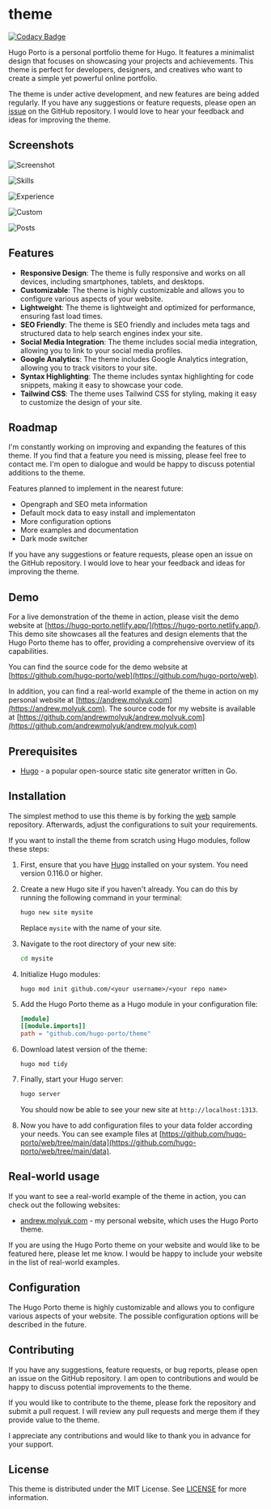 # theme

[![Codacy Badge](https://app.codacy.com/project/badge/Grade/de8777e0fd0249d480a92da2dda5863d)](https://app.codacy.com/gh/hugo-porto/theme/dashboard?utm_source=gh&utm_medium=referral&utm_content=&utm_campaign=Badge_grade)

Hugo Porto is a personal portfolio theme for Hugo. It features a minimalist design that focuses on showcasing your
projects and achievements. This theme is perfect for developers, designers, and creatives who want to create a simple
yet powerful online portfolio.

The theme is under active development, and new features are being added regularly. If you have any suggestions or
feature requests, please open an [issue](https://github.com/hugo-porto/theme/issues) on the GitHub repository. I would
love to hear your feedback and ideas for improving the theme.

## Screenshots

![Screenshot](https://raw.githubusercontent.com/hugo-porto/theme/main/images/screenshot.png)

![Skills](https://raw.githubusercontent.com/hugo-porto/theme/main/images/skills.png)

![Experience](https://raw.githubusercontent.com/hugo-porto/theme/main/images/experience.png)

![Custom](https://raw.githubusercontent.com/hugo-porto/theme/main/images/custom.png)

![Posts](https://raw.githubusercontent.com/hugo-porto/theme/main/images/posts.png)

## Features

- **Responsive Design**: The theme is fully responsive and works on all devices, including smartphones, tablets, and
  desktops.
- **Customizable**: The theme is highly customizable and allows you to configure various aspects of your website.
- **Lightweight**: The theme is lightweight and optimized for performance, ensuring fast load times.
- **SEO Friendly**: The theme is SEO friendly and includes meta tags and structured data to help search engines index
  your site.
- **Social Media Integration**: The theme includes social media integration, allowing you to link to your social media
  profiles.
- **Google Analytics**: The theme includes Google Analytics integration, allowing you to track visitors to your site.
- **Syntax Highlighting**: The theme includes syntax highlighting for code snippets, making it easy to showcase your
  code.
- **Tailwind CSS**: The theme uses Tailwind CSS for styling, making it easy to customize the design of your site.

## Roadmap

I'm constantly working on improving and expanding the features of this theme. If you find that a feature you need is
missing, please feel free to contact me. I'm open to dialogue and would be happy to discuss potential additions to the
theme.

Features planned to implement in the nearest future:

- Opengraph and SEO meta information
- Default mock data to easy install and implementaton
- More configuration options
- More examples and documentation
- Dark mode switcher

If you have any suggestions or feature requests, please open an issue on the GitHub repository. I would love to hear
your feedback and ideas for improving the theme.

## Demo

For a live demonstration of the theme in action, please visit the demo website at
[https://hugo-porto.netlify.app/](https://hugo-porto.netlify.app/). This demo site showcases all the features and design
elements that the Hugo Porto theme has to offer, providing a comprehensive overview of its capabilities.

You can find the source code for the demo website at
[https://github.com/hugo-porto/web](https://github.com/hugo-porto/web).

In addition, you can find a real-world example of the theme in action on my personal website at
[https://andrew.molyuk.com](https://andrew.molyuk.com). The source code for my website is available at
[https://github.com/andrewmolyuk/andrew.molyuk.com](https://github.com/andrewmolyuk/andrew.molyuk.com)

## Prerequisites

- [Hugo](https://gohugo.io/getting-started/installing/) - a popular open-source static site generator written in Go.

## Installation

The simplest method to use this theme is by forking the [web](https://github.com/hugo-porto/web) sample repository.
Afterwards, adjust the configurations to suit your requirements.

If you want to install the theme from scratch using Hugo modules, follow these steps:

1. First, ensure that you have [Hugo](https://gohugo.io/getting-started/installing/) installed on your system. You need
   version 0.116.0 or higher.

2. Create a new Hugo site if you haven't already. You can do this by running the following command in your terminal:

   ```bash
   hugo new site mysite
   ```

   Replace `mysite` with the name of your site.

3. Navigate to the root directory of your new site:

   ```bash
   cd mysite
   ```

4. Initialize Hugo modules:

   ```shell
   hugo mod init github.com/<your username>/<your repo name>
   ```

5. Add the Hugo Porto theme as a Hugo module in your configuration file:

   ```toml
   [module]
   [[module.imports]]
   path = "github.com/hugo-porto/theme"
   ```

6. Download latest version of the theme:

   ```shell
   hugo mod tidy
   ```

7. Finally, start your Hugo server:

   ```bash
   hugo server
   ```

   You should now be able to see your new site at `http://localhost:1313`.

8. Now you have to add configuration files to your data folder according your needs. You can see example files at
   [https://github.com/hugo-porto/web/tree/main/data](https://github.com/hugo-porto/web/tree/main/data).

## Real-world usage

If you want to see a real-world example of the theme in action, you can check out the following websites:

- [andrew.molyuk.com](https://andrew.molyuk.com) - my personal website, which uses the Hugo Porto theme.

If you are using the Hugo Porto theme on your website and would like to be featured here, please let me know. I would be
happy to include your website in the list of real-world examples.

## Configuration

The Hugo Porto theme is highly customizable and allows you to configure various aspects of your website. The possible
configuration options will be described in the future.

## Contributing

If you have any suggestions, feature requests, or bug reports, please open an issue on the GitHub repository. I am open
to contributions and would be happy to discuss potential improvements to the theme.

If you would like to contribute to the theme, please fork the repository and submit a pull request. I will review any
pull requests and merge them if they provide value to the theme.

I appreciate any contributions and would like to thank you in advance for your support.

## License

This theme is distributed under the MIT License. See [LICENSE](LICENSE) for more information.
